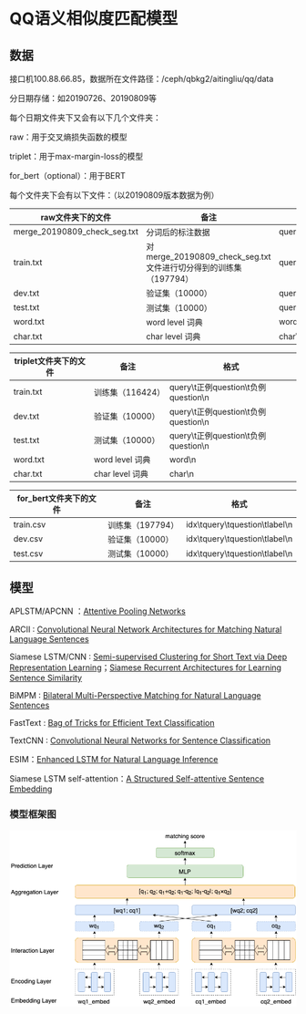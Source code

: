 # QQ语义相似度匹配模型

## 数据

接口机100.88.66.85，数据所在文件路径：/ceph/qbkg2/aitingliu/qq/data

分日期存储：如20190726、20190809等

每个日期文件夹下又会有以下几个文件夹：

raw：用于交叉熵损失函数的模型

triplet：用于max-margin-loss的模型

for_bert（optional）：用于BERT

每个文件夹下会有以下文件：（以20190809版本数据为例）

| raw文件夹下的文件            | 备注                                                         | 格式                     |
| ---------------------------- | ------------------------------------------------------------ | ------------------------ |
| merge_20190809_check_seg.txt | 分词后的标注数据                                             | query\tquestion\tlabel\n |
| train.txt                    | 对merge_20190809_check_seg.txt文件进行切分得到的训练集（197794） | query\tquestion\tlabel\n |
| dev.txt                      | 验证集（10000）                                              | query\tquestion\tlabel\n |
| test.txt                     | 测试集（10000）                                              | query\tquestion\tlabel\n |
| word.txt                     | word level 词典                                              | word\n                   |
| char.txt                     | char level 词典                                              | char\n                   |

| triplet文件夹下的文件 | 备注             | 格式                                |
| --------------------- | ---------------- | ----------------------------------- |
| train.txt             | 训练集（116424） | query\t正例question\t负例question\n |
| dev.txt               | 验证集（10000）  | query\t正例question\t负例question\n |
| test.txt              | 测试集（10000）  | query\t正例question\t负例question\n |
| word.txt              | word level 词典  | word\n                              |
| char.txt              | char level 词典  | char\n                              |

| for_bert文件夹下的文件 | 备注             | 格式                          |
| ---------------------- | ---------------- | ----------------------------- |
| train.csv              | 训练集（197794） | idx\tquery\tquestion\tlabel\n |
| dev.csv                | 验证集（10000）  | idx\tquery\tquestion\tlabel\n |
| test.csv               | 测试集（10000）  | idx\tquery\tquestion\tlabel\n |



## 模型

APLSTM/APCNN ：[Attentive Pooling Networks](https://arxiv.org/pdf/1602.03609.pdf)

ARCII : [Convolutional Neural Network Architectures for Matching Natural Language Sentences](http://papers.nips.cc/paper/5550-convolutional-neural-network-architectures-for-matching-natural-language-sentences.pdf)

Siamese LSTM/CNN : [Semi-supervised Clustering for Short Text via Deep Representation Learning](https://arxiv.org/pdf/1602.06797.pdf)；[Siamese Recurrent Architectures for Learning Sentence Similarity](https://www.aaai.org/ocs/index.php/AAAI/AAAI16/paper/viewFile/12195/12023)

BiMPM : [Bilateral Multi-Perspective Matching for Natural Language Sentences](https://arxiv.org/pdf/1702.03814.pdf)

FastText :  [Bag of Tricks for Efficient Text Classification](https://arxiv.org/pdf/1607.01759.pdf)

TextCNN : [Convolutional Neural Networks for Sentence Classification](https://arxiv.org/pdf/1408.5882.pdf)

ESIM：[Enhanced LSTM for Natural Language Inference](https://arxiv.org/pdf/1609.06038.pdf)

Siamese LSTM self-attention：[A Structured Self-attentive Sentence Embedding](https://arxiv.org/pdf/1703.03130.pdf)

### 模型框架图

![](src/fig/QQ1.png)